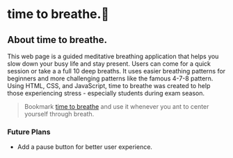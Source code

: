 # time to breathe.:leaves:


## About time to breathe.

This web page is a guided meditative breathing application that helps you slow down your busy life and stay present. Users can come for a quick session or take a a full 10 deep breaths. It uses easier breathing patterns for beginners and more challenging patterns like the famous 4-7-8 pattern. Using HTML, CSS, and JavaScript, time to breathe was created to help those experiencing stress - especially students during exam season. <br>

> Bookmark [time to breathe](https://sebmendoza.github.io/timeToBreathe/) and use it whenever you ant to center yourself through breath.



### Future Plans
 - Add a pause button for better user experience.
